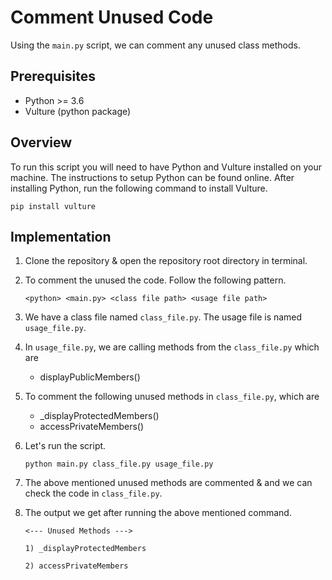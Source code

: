 # **Comment Unused Code**

Using the `main.py` script, we can comment any unused class methods.

## **Prerequisites**

-  Python >= 3.6
-  Vulture (python package)

## **Overview**

To run this script you will need to have Python and Vulture installed on your machine. The instructions to setup Python can be found online. After installing Python, run the following command to install Vulture.

```
pip install vulture
```

## **Implementation**

1. Clone the repository & open the repository root directory in terminal.

2. To comment the unused the code. Follow the following pattern.

    ```
    <python> <main.py> <class file path> <usage file path>
    ```

3. We have a class file named `class_file.py`. The usage file is named `usage_file.py`.

4. In `usage_file.py`, we are calling methods from the `class_file.py` which are 
    -    displayPublicMembers()

5. To comment the following unused methods in `class_file.py`, which are
    -   _displayProtectedMembers()
    -   accessPrivateMembers()

6. Let's run the script.

    ```
    python main.py class_file.py usage_file.py
    ```

7. The above mentioned unused methods are commented & and we can check the code in `class_file.py`.

8. The output we get after running the above mentioned command.

    ```
    <--- Unused Methods --->

    1) _displayProtectedMembers

    2) accessPrivateMembers

    ```

